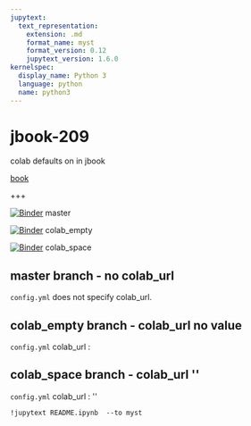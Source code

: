 ```yaml
---
jupytext:
  text_representation:
    extension: .md
    format_name: myst
    format_version: 0.12
    jupytext_version: 1.6.0
kernelspec:
  display_name: Python 3
  language: python
  name: python3
---
```


# jbook-209
colab defaults on in jbook

[book](https://fm75.github.io/jbook-209/README.html)

+++

[![Binder](https://mybinder.org/badge_logo.svg)](https://mybinder.org/v2/gh/fm75/jbook-209/master?urlpath=lab) master

[![Binder](https://mybinder.org/badge_logo.svg)](https://mybinder.org/v2/gh/fm75/jbook-209/colab_empty?urlpath=lab) colab_empty

[![Binder](https://mybinder.org/badge_logo.svg)](https://mybinder.org/v2/gh/fm75/jbook-209/colab_space?urlpath=lab) colab_space

## master branch - no colab_url
`config.yml` does not specify colab_url.

## colab_empty branch - colab_url no value
`config.yml` colab_url :

## colab_space branch - colab_url ''
`config.yml` colab_url : ''

```{code-cell} ipython3
!jupytext README.ipynb  --to myst
```
